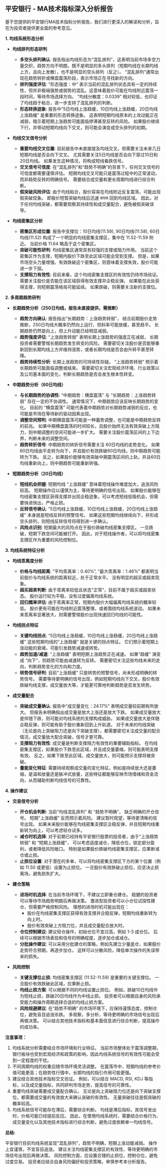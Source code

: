 ## 平安银行 - MA技术指标深入分析报告

基于您提供的平安银行MA技术指标分析报告，我们进行更深入的解读和分析，旨在为投资者提供更全面的参考意见。

**1. 均线系统形态分析**

* **均线排列形态研判**
    * **多空头排列确认**: 报告指出均线形态为“混乱排列”，这表明当前市场多空力量交织，趋势方向不明朗。既不是明显的多头排列（短期均线在长期均线上方，且向上发散），也不是明显的空头排列（反之）。  “混乱排列”通常出现在趋势转折或横盘震荡阶段，表示市场正在寻找新的方向。
    * **排列强度评估**:  “形态强度：中” 表示当前的混乱排列状态具有一定的持续性，但并非极端强势或弱势的混乱。这意味着股价可能在均线附近震荡一段时间，等待市场选择方向。  “均线分散度：0.0339” 相对较低，也印证了均线趋于粘合，进一步支持了混乱排列的判断。
    * **形态转换迹象**:  报告中“5日均线上涨趋缓，10日均线上涨趋缓，20日均线上涨趋缓” 是重要的形态转换迹象。  这表明短期均线原本的上攻动能正在减弱，暗示着短期上涨趋势可能面临停滞甚至反转的风险。 如果股价继续下行，并带动短期均线向下交叉，则可能会演变成空头排列的初期。

* **均线交叉信号分析**
    * **重要均线交叉位置**:  目前报告中未直接提及均线交叉，但需要关注未来几日短期均线是否会向下交叉。 尤其需要关注5日均线是否会向下穿过10日和20日均线。 如果发生这种情况，将构成短线看跌信号。
    * **交叉信号可信度**: 在“混乱排列”和“趋势不明确”的背景下，任何交叉信号的可信度都需要谨慎评估。  短期均线交叉可能只是震荡过程中的正常波动，而非趋势反转的明确信号。 需要结合成交量和更长周期均线进行综合判断。
    * **假突破风险评估**: 由于均线粘合，股价容易在均线附近反复震荡，可能出现假突破现象。  即股价短暂突破均线后迅速 वापस 回到均线区域。  因此，对于任何均线突破，都需要观察其持续性和成交量配合，避免被假突破误导。

* **均线密集区分析**
    * **密集区形成位置**: 报告中支撑位：10日均线(11.59), 90日均线(11.58), 60日均线(11.52)  构成了一个明显的均线密集支撑区，集中在 11.52-11.59 附近。  当前价格 11.64 略高于这个密集区。
    * **突破可能性研判**:  均线密集区通常具有较强的支撑或阻力作用。  当前这个密集区作为支撑，短期内股价下跌至此区域可能会受到支撑。  但是，如果市场空头力量增强，有效跌破这个密集区，则意味着支撑失效，股价可能进一步下探。
    * **支撑阻力有效性**:  目前来看，这个均线密集支撑区的有效性仍待市场验证。  需要关注股价是否能在该区域获得有效支撑并企稳反弹。  如果能在此处获得支撑，则短期震荡格局可能延续。 如果跌破，则需要关注新的支撑位。


**2. 多周期趋势研判**

* **长期趋势分析（250日均线，报告未直接提供，需推断）**
    * **趋势方向确认**: 报告指出“长期趋势：上涨趋势转弱”， 结合前期股价走势推断，250日均线大概率仍然向上运行，但斜率可能放缓，甚至趋平。  长期趋势仍然是向上，但上升动能已经明显减弱。
    * **趋势强度评估**: “上涨趋势转弱”  表明长期上涨趋势的强度正在减弱， 长期投资者需要警惕长期趋势发生转变的风险。  需要密切关注股价是否能够重新回到长期均线上方并维持涨势，或者长期均线是否会由升转平甚至转降。
    * **趋势持续性分析**:  长期上涨趋势的可持续性存疑。 “上涨趋势转弱” 预示着长期趋势可能面临调整或结束。  需要密切关注宏观经济环境、行业政策以及公司基本面的变化，判断长期趋势是否会发生根本性转变。

* **中期趋势分析（60日均线）**
    * **与长期趋势的协调性**:  “中期趋势：横盘震荡”  与 “长期趋势：上涨趋势转弱”  存在一定的不协调性。  通常情况下，中期趋势应该反映长期趋势的变化。  目前的 “横盘震荡”  可能代表着中期趋势对长期趋势减弱的反应，也可能是市场在等待新的驱动因素出现。
    * **调整空间预判**:  中期横盘震荡可能是一种蓄势调整，也可能是中期趋势反转的前兆。  如果中期横盘震荡的时间较长，且股价始终无法有效突破上方阻力，则中期调整的空间可能进一步扩大。  需要关注股价震荡区间的上下边界，判断未来的调整空间。
    * **趋势转折信号**:  中期趋势的转折信号需要关注 60日均线的走势变化。  如果60日均线由平走转为向下，并且股价有效跌破60日均线，则中期趋势可能转为下跌。  反之，如果股价能够有效突破中期震荡区间的上轨，并且60日均线重新向上，则中期趋势可能重新转强。

* **短期趋势分析（20日均线）**
    * **短线机会把握**:  短期均线 “上涨趋缓”  意味着短线操作难度加大，追涨风险较高。  短期操作应以谨慎为主，等待更明确的信号出现。  如果股价能够在均线密集支撑区获得支撑并出现企稳迹象，可以考虑短线低吸机会，但需要快进快出，严格止损。
    * **反转信号确认**:  “5日均线上涨趋缓，10日均线上涨趋缓，20日均线上涨趋缓”  本身就是短线反转的预警信号。  如果这些短期均线继续向下，并形成空头排列，则短线反转信号将得到进一步确认。
    * **风险点识别**:  短期最大的风险点在于股价跌破均线密集支撑区。  一旦跌破，短期下跌空间可能被打开。  因此，对于短线操作者，可以将均线密集支撑区作为重要的风险控制位。


**3. 均线系统特征分析**

* **均线乖离度分析**
    * **价格与均线距离**:  “平均乖离率：0.40%”, “最大乖离率：1.46%”  都表明当前股价与均线系统的距离较近，处于正常水平。  没有明显的超买或超卖现象。
    * **超买超卖判断**:  由于乖离率较低且状态“正常”，目前不属于超买或超卖状态。  股价运行较为平稳，没有过度偏离均线系统。
    * **回归概率评估**:  由于乖离率正常，短期内股价大幅偏离均线系统的概率较低。  股价更有可能在均线附近震荡整理，或者围绕均线系统波动。  如果未来乖离率显著放大，则需要警惕股价出现快速回归均线的可能性。

* **均线拐点特征**
    * **关键均线拐点**:  “5日均线上涨趋缓，10日均线上涨趋缓，20日均线上涨趋缓”  这些短期均线的“上涨趋缓”  就是关键的拐点特征。  它们预示着短期上涨动能的衰竭，可能引发趋势减速或转势。
    * **趋势加速/减速**:  “上涨趋缓”  表明短期上涨趋势正在减速。  如果“趋缓” 演变成 “向下”，则趋势可能由减速转为反转。  需要密切关注这些均线未来的走向，判断趋势变化的方向和力度。
    * **转势信号研判**:  目前“上涨趋缓”  只是转势的预警信号，尚未形成明确的转势信号。  需要等待更明确的信号出现，例如短期均线向下交叉，股价有效跌破均线支撑，成交量放大等，才能更可靠地判断趋势是否发生转势。

* **成交量配合**
    * **突破成交量确认**:  报告中“成交量变化：24.17%”  表明成交量较前期有所放大。  但报告未明确指出成交量是放大上涨还是放大下跌。  如果成交量放大是伴随下跌，则可能对均线系统的支撑构成威胁。  如果成交量放大是伴随企稳反弹，则可能有助于股价重新回到上升轨道。  对于未来的均线突破（无论是向上突破阻力还是向下突破支撑），都需要密切关注成交量的配合情况，成交量放大配合突破，信号才更可靠。
    * **支撑阻力有效性**:  成交量是判断支撑阻力有效性的重要辅助指标。  在均线密集支撑区，如果股价下跌至此区域，并且成交量萎缩，则可能表明支撑有效。  反之，如果下跌至此区域，成交量放大，则可能预示支撑将被突破。
    * **量能变化特征**:  需要持续观察成交量的变化特征，例如是持续放大还是萎缩，是温和放量还是脉冲式放量，这些特征都能够反映市场情绪和资金流向，从而辅助判断均线信号的可靠性。


**4. 操作建议**

* **交易信号分析**
    * **开仓机会判断**:  当前“均线混乱排列” 和 “趋势不明确”， 缺乏明确的开仓信号。  短期“上涨趋缓”  反而预示着风险。  建议暂时观望，等待更清晰的信号出现。  如果未来股价能够在均线密集支撑区企稳反弹，并且短期均线重新转为向上，可以考虑轻仓试多。
    * **减仓时机选择**:  对于前期已经持有平安银行股票的投资者，由于“上涨趋势转弱” 和 “短期上涨趋缓”，  可以考虑适度减仓，降低仓位，锁定部分盈利，或者降低风险敞口。  特别是如果股价跌破均线密集支撑区，应果断减仓或止损。
    * **止损位设置**:  对于潜在的多单，可以将均线密集支撑区下方的某个位置（例如 11.50 或更低）设置为止损位。  一旦股价有效跌破止损位，应坚决止损离场，避免损失扩大。

* **建仓策略**
    * **进场时机选择**:  在当前市场环境下，不建议立即重仓建仓。  稳健的投资者可以等待市场趋势明朗后再做决策。  激进型投资者可以小仓位试探性建仓，但需要严格控制风险。  理想的进场时机可能出现在：
        * 股价在均线密集支撑区获得有效支撑并企稳反弹，短期均线重新转为向上时。
        * 股价有效突破上方阻力位，并且成交量配合放大时。
    * **仓位控制建议**:  建议轻仓操作，初始仓位不宜过高，例如 1-3 成仓位。  后续可以根据市场表现和信号的明确程度，逐步加仓或减仓。
    * **分批操作建议**:  可以采用分批建仓的策略，例如先建立少量底仓，如果股价走势符合预期，再逐步加仓。  这样可以分散风险，降低单次操作的失误带来的损失。

* **风险控制**
    * **关键支撑位止损**:  均线密集支撑区 (11.52-11.59) 是重要的关键支撑位。  一旦股价有效跌破此区域，应果断止损。
    * **均线止损方案**:  可以根据不同的均线设置止损位。  例如，跌破10日均线作为短线止损，跌破20日均线作为中线止损。  投资者可以根据自身的风险承受能力和操作周期选择合适的均线止损方案。
    * **风险规避建议**:  在“趋势不明确” 的市场环境下，应保持谨慎态度，控制仓位，避免盲目追涨杀跌。  多观察，多分析，等待更明确的市场信号出现后再做决策。  可以结合其他技术指标和基本面信息进行综合判断，提高操作的成功率。

**注意事项：**

1. 均线系统分析需要结合市场环境和行业特征。  当前市场整体处于震荡调整期，银行板块也受到宏观经济和政策的影响，因此均线系统信号的有效性可能会受到一定程度的干扰。
2. 不同周期均线的权重应随市场环境灵活调整。  在震荡市中，短期均线的参考价值可能更高；在趋势性行情中，长期均线的指引作用可能更强。
3. 建议结合其他技术指标交叉验证。  例如，可以结合 MACD, RSI, KDJ 等指标，以及成交量指标，共同研判市场走势，提高信号的可靠性。
4. 重要均线突破需要成交量配合确认。  无论是向上突破阻力位还是向下突破支撑位，都需要成交量的有效放大来确认突破的有效性。  无量突破往往是假突破的概率较高。
5. 均线系统信号可能存在滞后，需要综合判断。  均线是滞后指标，其信号发出时，价格可能已经提前反应。  因此，在使用均线系统时，需要结合价格行为、成交量变化以及其他技术指标进行综合判断，避免过度依赖单一均线信号。

**总结:**

平安银行目前均线系统呈现“混乱排列”，趋势不明确，短期上涨动能减弱。  操作上宜谨慎，不宜盲目追涨。  建议关注均线密集支撑区的有效性，等待更明确的市场信号出现后再做决策。  风险控制方面，应设置合理的止损位，控制仓位，避免过度交易。 投资者应结合自身风险偏好和投资策略，审慎参考本分析报告。